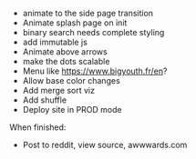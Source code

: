 - animate to the side page transition
- Animate splash page on init
- binary search needs complete styling
- add immutable js
- Animate above arrows
- make the dots scalable
- Menu like https://www.bigyouth.fr/en?
- Allow base color changes
- Add merge sort viz
- Add shuffle
- Deploy site in PROD mode


When finished:
- Post to reddit, view source, awwwards.com
